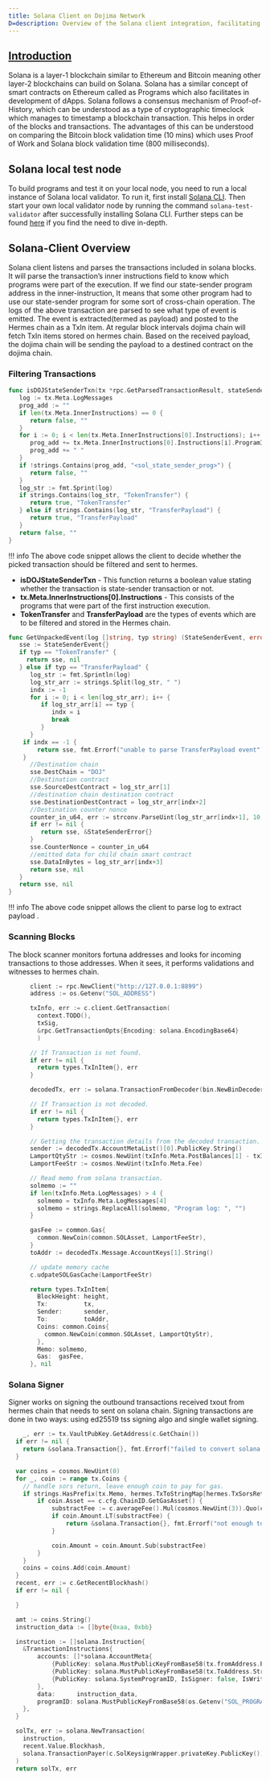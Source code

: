 ```yaml
---
title: Solana Client on Dojima Network
D=description: Overview of the Solana client integration, facilitating seamless interaction with Solana blockchain.
---
```

## [Introduction](https://solana.com)


Solana is a layer-1 blockchain similar to Ethereum and Bitcoin meaning other layer-2 blockchains can build on Solana. Solana has a similar concept of smart contracts on Ethereum called as Programs which also facilitates in development of dApps. Solana follows a consensus mechanism of Proof-of-History, which can be understood as a type of cryptographic timeclock which manages to timestamp a blockchain transaction. This helps in order of the blocks and transactions. The advantages of this can be understood on comparing the Bitcoin block validation time (10 mins) which uses Proof of Work and Solana block validation time (800 milliseconds).

## Solana local test node

To build programs and test it on your local node, you need to run a local instance of Solana local validator. To run it, first install [Solana CLI](https://docs.solana.com/cli/install-solana-cli-tools). Then start your own local validator node by running the command `solana-test-validator` after successfully installing Solana CLI. Further steps can be found [here](https://docs.solana.com/developing/test-validator) if you find the need to dive in-depth.

##  Solana-Client Overview

Solana client listens and parses the transactions included in solana blocks.
It will parse the transaction’s inner instructions field to know which programs were part of the execution.
If we find our state-sender program address in the inner-instruction, It means that some other program had to use our state-sender program for some sort of cross-chain operation.
The logs of the above transaction are parsed to see what type of event is emitted.
The event is extracted(termed as payload) and posted to the Hermes chain as a TxIn item.
At regular block intervals dojima chain will fetch TxIn items stored on hermes chain.
Based on the received payload, the dojima chain will be sending the payload to a destined contract on the dojima chain.

### Filtering Transactions

```go
func isDOJStateSenderTxn(tx *rpc.GetParsedTransactionResult, stateSenderContract string) (bool, string) {
   log := tx.Meta.LogMessages
   prog_add := ""
   if len(tx.Meta.InnerInstructions) == 0 {
      return false, ""
   }
   for i := 0; i < len(tx.Meta.InnerInstructions[0].Instructions); i++ {
      prog_add += tx.Meta.InnerInstructions[0].Instructions[i].ProgramId.String()
      prog_add += " "
   }
   if !strings.Contains(prog_add, "<sol_state_sender_prog>") {
      return false, ""
   }
   log_str := fmt.Sprint(log)
   if strings.Contains(log_str, "TokenTransfer") {
      return true, "TokenTransfer"
   } else if strings.Contains(log_str, "TransferPayload") {
      return true, "TransferPayload"
   }
   return false, ""
}

```
!!! info
    The above code snippet allows the client to decide whether the picked transaction should be filtered and sent to hermes.

- **isDOJStateSenderTxn** - This function returns a boolean value stating whether the transaction is state-sender transaction or not.
- **tx.Meta.InnerInstructions[0].Instructions** - This consists of the programs that were part of the first instruction execution.
- **TokenTransfer** and  **TransferPayload** are the types of events which are to be filtered and stored in the Hermes chain.


```go
func GetUnpackedEvent(log []string, typ string) (StateSenderEvent, error) {
   sse := StateSenderEvent{}
   if typ == "TokenTransfer" {
     return sse, nil
   } else if typ == "TransferPayload" {
      log_str := fmt.Sprintln(log)
      log_str_arr := strings.Split(log_str, " ")
      indx := -1
      for i := 0; i < len(log_str_arr); i++ {
         if log_str_arr[i] == typ {
            indx = i
            break
         }
      }
	if indx == -1 {
   		return sse, fmt.Errorf("unable to parse TransferPayload event")
	}
      //Destination chain
      sse.DestChain = "DOJ"
      //Destination contract
      sse.SourceDestContract = log_str_arr[1]
      //destination chain destination contract
      sse.DestinationDestContract = log_str_arr[indx+2]
      //Destination counter nonce
      counter_in_u64, err := strconv.ParseUint(log_str_arr[indx+1], 10, 64)
      if err != nil {
         return sse, &StateSenderError{}
      }
      sse.CounterNonce = counter_in_u64
      //emitted data for child chain smart contract
      sse.DataInBytes = log_str_arr[indx+3]
      return sse, nil
   }
   return sse, nil
}

```

!!! info
    The above code snippet allows the client to parse log to extract payload .


### Scanning Blocks

The block scanner monitors fortuna addresses and looks for incoming transactions to those addresses. When it sees, it performs validations and witnesses to hermes chain.

```go
      client := rpc.NewClient("http://127.0.0.1:8899")
      address := os.Getenv("SOL_ADDRESS")

      txInfo, err := c.client.GetTransaction(
        context.TODO(), 
        txSig, 
        &rpc.GetTransactionOpts{Encoding: solana.EncodingBase64}
        )

      // If Transaction is not found.
      if err != nil {
        return types.TxInItem{}, err
      }

      decodedTx, err := solana.TransactionFromDecoder(bin.NewBinDecoder(txInfo.Transaction.GetBinary()))

      // If Transaction is not decoded. 
      if err != nil {
        return types.TxInItem{}, err
      }

      // Getting the transaction details from the decoded transaction.
      sender := decodedTx.AccountMetaList()[0].PublicKey.String()
      LamportQtyStr := cosmos.NewUint(txInfo.Meta.PostBalances[1] - txInfo.Meta.PreBalances[1])
      LamportFeeStr := cosmos.NewUint(txInfo.Meta.Fee)

      // Read memo from solana transaction.
      solmemo := ""
      if len(txInfo.Meta.LogMessages) > 4 {
        solmemo = txInfo.Meta.LogMessages[4]
        solmemo = strings.ReplaceAll(solmemo, "Program log: ", "")
      }

      gasFee := common.Gas{
        common.NewCoin(common.SOLAsset, LamportFeeStr),
      }
      toAddr := decodedTx.Message.AccountKeys[1].String()

      // update memory cache
      c.udpateSOLGasCache(LamportFeeStr)

      return types.TxInItem{
        BlockHeight: height,
        Tx:          tx,
        Sender:      sender,
        To:          toAddr,
        Coins: common.Coins{
          common.NewCoin(common.SOLAsset, LamportQtyStr),
        },
        Memo: solmemo,
        Gas:  gasFee,
      }, nil

```

### Solana Signer

Signer works on signing the outbound transactions received txout from hermes chain that needs to sent on solana chain. Signing transactions are done in two ways: using ed25519 tss signing algo and single wallet signing.

```go
    _, err := tx.VaultPubKey.GetAddress(c.GetChain())
  if err != nil {
  	return &solana.Transaction{}, fmt.Errorf("failed to convert solana address (%s): %w", tx.VaultPubKey.String(), err)
  }

  var coins = cosmos.NewUint(0)
  for _, coin := range tx.Coins {
  	// handle sors return, leave enough coin to pay for gas.
  	if strings.HasPrefix(tx.Memo, hermes.TxToStringMap[hermes.TxSorsReturn]) {
  		if coin.Asset == c.cfg.ChainID.GetGasAsset() {
  			substractFee := c.averageFee().Mul(cosmos.NewUint(3)).Quo(cosmos.NewUint(2))
  			if coin.Amount.LT(substractFee) {
  				return &solana.Transaction{}, fmt.Errorf("not enough to pay for transaction, Origal amount %d, Fee %d", coin.Amount.Uint64(), substractFee.Uint64())
  			}

  			coin.Amount = coin.Amount.Sub(substractFee)
  		}
  	}
  	coins = coins.Add(coin.Amount)
  }
  recent, err := c.GetRecentBlockhash()
  if err != nil {

  }

  amt := coins.String()
  instruction_data := []byte{0xaa, 0xbb}

  instruction := []solana.Instruction{
  	&TransactionInstructions{
  		accounts: []*solana.AccountMeta{
  			{PublicKey: solana.MustPublicKeyFromBase58(tx.fromAddress.PublicKey()), IsSigner: true, IsWritable: true},
  			{PublicKey: solana.MustPublicKeyFromBase58(tx.ToAddress.String()), IsSigner: false, IsWritable: true},
  			{PublicKey: solana.SystemProgramID, IsSigner: false, IsWritable: false},
  		},
  		data:      instruction_data,
  		programID: solana.MustPublicKeyFromBase58(os.Getenv("SOL_PROGRAM")),
  	},
  }

  solTx, err := solana.NewTransaction(
  	instruction,
  	recent.Value.Blockhash,
  	solana.TransactionPayer(c.SolKeysignWrapper.privateKey.PublicKey()),
  )
  return solTx, err
```